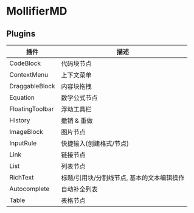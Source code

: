 # MollifierMD

## Plugins

| 插件            | 描述                                       |
| --------------- | ------------------------------------------ |
| CodeBlock       | 代码块节点                                 |
| ContextMenu     | 上下文菜单                                 |
| DraggableBlock  | 内容块拖拽                                 |
| Equation        | 数学公式节点                               |
| FloatingToolbar | 浮动工具栏                                 |
| History         | 撤销 & 重做                                |
| ImageBlock      | 图片节点                                   |
| InputRule       | 快捷输入(创建格式/节点)                    |
| Link            | 链接节点                                   |
| List            | 列表节点                                   |
| RichText        | 标题/引用块/分割线节点, 基本的文本编辑操作 |
| Autocomplete    | 自动补全列表                               |
| Table           | 表格节点                                   |
